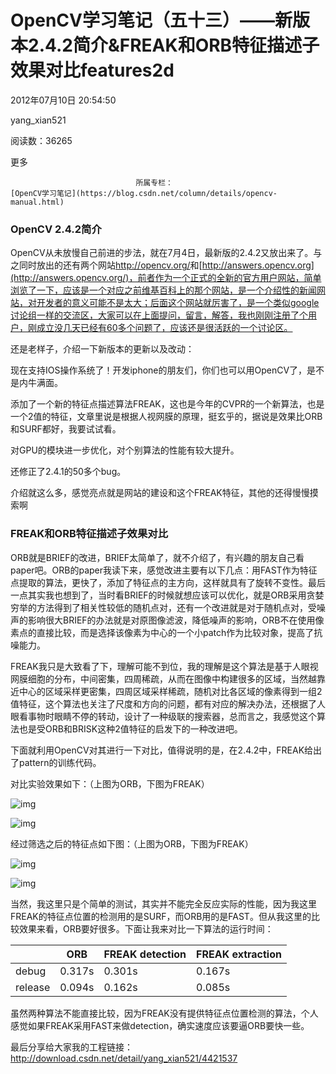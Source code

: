 # OpenCV学习笔记（五十三）——新版本2.4.2简介&FREAK和ORB特征描述子效果对比features2d

2012年07月10日 20:54:50

yang_xian521

阅读数：36265

更多

 								所属专栏： 																[OpenCV学习笔记](https://blog.csdn.net/column/details/opencv-manual.html) 																 							

 									

### OpenCV 2.4.2简介

OpenCV从未放慢自己前进的步法，就在7月4日，最新版的2.4.2又放出来了。与之同时放出的还有两个网站<http://opencv.org/>和[http://answers.opencv.org](http://answers.opencv.org/)，前者作为一个正式的全新的官方用户网站，简单浏览了一下，应该是一个对应之前维基百科上的那个网站，是一个介绍性的新闻网站，对开发者的意义可能不是太大；后面这个网站就厉害了，是一个类似google讨论组一样的交流区，大家可以在上面提问，留言，解答，我也刚刚注册了个用户，刚成立没几天已经有60多个问题了，应该还是很活跃的一个讨论区。

还是老样子，介绍一下新版本的更新以及改动：

现在支持IOS操作系统了！开发iphone的朋友们，你们也可以用OpenCV了，是不是内牛满面。

添加了一个新的特征点描述算法FREAK，这也是今年的CVPR的一个新算法，也是一个2值的特征，文章里说是根据人视网膜的原理，挺玄乎的，据说是效果比ORB和SURF都好，我要试试看。

对GPU的模块进一步优化，对个别算法的性能有较大提升。

还修正了2.4.1的50多个bug。

介绍就这么多，感觉亮点就是网站的建设和这个FREAK特征，其他的还得慢慢摸索啊

### FREAK和ORB特征描述子效果对比

ORB就是BRIEF的改进，BRIEF太简单了，就不介绍了，有兴趣的朋友自己看paper吧。ORB的paper我读下来，感觉改进主要有以下几点：用FAST作为特征点提取的算法，更快了，添加了特征点的主方向，这样就具有了旋转不变性。最后一点其实我也想到了，当时看BRIEF的时候就想应该可以优化，就是ORB采用贪婪穷举的方法得到了相关性较低的随机点对，还有一个改进就是对于随机点对，受噪声的影响很大BRIEF的办法就是对原图像滤波，降低噪声的影响，ORB不在使用像素点的直接比较，而是选择该像素为中心的一个小patch作为比较对象，提高了抗噪能力。

FREAK我只是大致看了下，理解可能不到位，我的理解是这个算法是基于人眼视网膜细胞的分布，中间密集，四周稀疏，从而在图像中构建很多的区域，当然越靠近中心的区域采样更密集，四周区域采样稀疏，随机对比各区域的像素得到一组2值特征，这个算法也关注了尺度和方向的问题，都有对应的解决办法，还根据了人眼看事物时眼睛不停的转动，设计了一种级联的搜索器，总而言之，我感觉这个算法也是受ORB和BRISK这种2值特征的启发下的一种改进吧。

下面就利用OpenCV对其进行一下对比，值得说明的是，在2.4.2中，FREAK给出了pattern的训练代码。

对比实验效果如下：（上图为ORB，下图为FREAK）

![img](https://img-my.csdn.net/uploads/201207/10/1341922890_6185.jpg)

![img](https://img-my.csdn.net/uploads/201207/10/1341922966_4189.jpg)

经过筛选之后的特征点如下图：（上图为ORB，下图为FREAK）

![img](https://img-my.csdn.net/uploads/201207/10/1341923124_3246.jpg)

![img](https://img-my.csdn.net/uploads/201207/10/1341923155_2528.jpg)

当然，我这里只是个简单的测试，其实并不能完全反应实际的性能，因为我这里FREAK的特征点位置的检测用的是SURF，而ORB用的是FAST。但从我这里的比较效果来看，ORB要好很多。下面让我来对比一下算法的运行时间：

 

|         | ORB    | FREAK detection | FREAK extraction |
| ------- | ------ | --------------- | ---------------- |
| debug   | 0.317s | 0.301s          | 0.167s           |
| release | 0.094s | 0.162s          | 0.085s           |

虽然两种算法不能直接比较，因为FREAK没有提供特征点位置检测的算法，个人感觉如果FREAK采用FAST来做detection，确实速度应该要逼ORB要快一些。

最后分享给大家我的工程链接：<http://download.csdn.net/detail/yang_xian521/4421537>